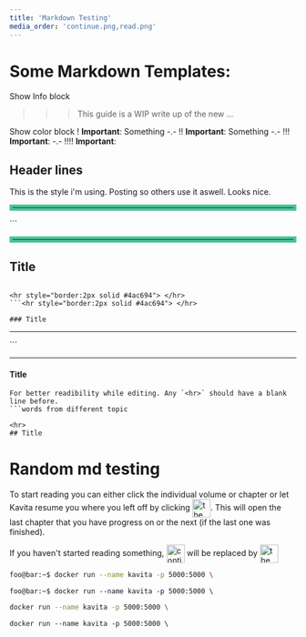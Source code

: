 ```yaml
---
title: 'Markdown Testing'
media_order: 'continue.png,read.png'
---
```


# Some Markdown Templates:
Show Info block
>>> This guide is a WIP write up of the new ...

Show color block
! **Important**: Something
-.-
!! **Important**: Something
-.-
!!! **Important**:
-.-
!!!! **Important**:

## Header lines
This is the style i'm using. Posting so others use it aswell. Looks nice.

<hr style="border:5px solid #4ac694"> </hr>
```<hr style="border:5px solid #4ac694"> </hr>

## Title
```

<hr style="border:2px solid #4ac694"> </hr>
```<hr style="border:2px solid #4ac694"> </hr>

### Title
```

<hr style="border:1px solid ##465176"> </hr>
```<hr style="border:1px solid ##465176"> </hr>

#### Title
```
For better readibility while editing. Any `<hr>` should have a blank line before.
```words from different topic

<hr>
## Title
```
 

# Random md testing

To start reading you can either click the individual volume or chapter or let Kavita resume you where you left off by clicking 
<img src="https://wiki.kavitareader.com/en/archive/markdown-testing/continue.png" alt='the "continue" button' style="vertical-align: middle" height="32" />. This will open the last chapter that you have progress on or the next (if the last one was finished).

If you haven't started reading something, <img src="https://wiki.kavitareader.com/en/archive/markdown-testing/continue.png" alt="continue btn" style="vertical-align: middle" height="32" /> will be replaced by <img src="https://wiki.kavitareader.com/en/archive/markdown-testing/read.png" alt='the "read" button' style="vertical-align: middle" height="32" />
```bash
foo@bar:~$ docker run --name kavita -p 5000:5000 \
```
```shell
foo@bar:~$ docker run --name kavita -p 5000:5000 \
```
```bash
docker run --name kavita -p 5000:5000 \
```
```shell
docker run --name kavita -p 5000:5000 \
```




